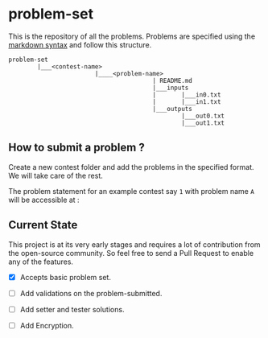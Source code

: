 # problem-set

This is the repository of all the problems. Problems are specified using the [markdown syntax] and follow this structure.
```
problem-set
        |___<contest-name>
                        |____<problem-name>
                                        | README.md
                                        |___inputs
                                        |       |___in0.txt
                                        |       |___in1.txt
                                        |___outputs
                                                |___out0.txt
                                                |___out1.txt
```

## How to submit a problem ?
Create a new contest folder and add the problems in the specified format. We will take care of the rest.

The problem statement for an example contest say `1` with problem name `A` will be accessible at :


## Current State
This project is at its very early stages and requires a lot of contribution from the open-source community. So feel free to send a Pull Request to enable any of the features.
- [x] Accepts basic problem set.
- [ ] Add validations on the problem-submitted.
- [ ] Add setter and tester solutions.
- [ ] Add Encryption.


[markdown syntax]: https://guides.github.com/features/mastering-markdown/
